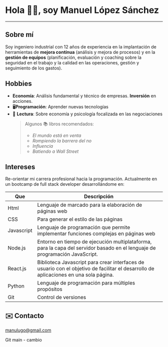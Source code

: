 # Hola 👋🏻, soy Manuel López Sánchez
***

## Sobre mí
Soy ingeniero industrial con 12 años de experiencia en la implantación de herramientas de **mejora contínua** (análisis y mejora de procesos) y en la **gestión de equipos** (planificación, evaluación y coaching sobre la seguridad en el trabajo y la calidad en las operaciones, gestión y seguimiento de los gastos).

## Hobbies
-  **Economía**: Análisis fundamental y técnico de empresas. **Inversión** en acciones.
-  🖥️**Programación**: Aprender nuevas tecnologías
-  📖 **Lectura**: Sobre economía y psicología focalizada en las negociaciones
    > Algunos 📚 libros recomendados:
    > - _El mundo está en venta_
    > - _Rompiendo la barrera del no_
    > - _Influencia_
    > -  _Batiendo a Wall Street_


## Intereses
Re-orientar mi carrera profesional hacia la programación. Actualmente en un bootcamp de full stack developer desarrollándome en: 

| Que | Descripción |
| --- | --- |
| Html | Lenguaje de marcado para la elaboración de páginas web |
| CSS | Para generar el estilo de las páginas |
| Javascript | Lenguaje de programación que permite implementar funciones complejas en páginas web  |
| Node.js |  Entorno en tiempo de ejecución multiplataforma, para la capa del servidor basado en el lenguaje de programación JavaScript. |
| React.js | Biblioteca Javascript para crear interfaces de usuario con el objetivo de facilitar el desarrollo de aplicaciones en una sola página. |
| Python | Lenguaje de programación para múltiples propósitos |
| Git | Control de versiones |


## ✉️ Contacto
manulugo@gmail.com

Git main - cambio
